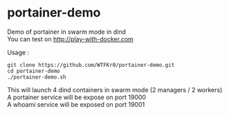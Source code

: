 # portainer-demo
Demo of portainer in swarm mode in dind  
You can test on http://play-with-docker.com  
  
Usage :
```
git clone https://github.com/WTFKr0/portainer-demo.git
cd portainer-demo
./portainer-demo.sh
```

This will launch 4 dind containers in swarm mode (2 managers / 2 workers)  
A portainer service will be expose on port 19000  
A whoami service will be exposed on port 19001  
